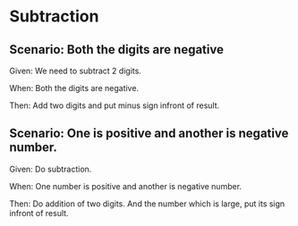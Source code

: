 # Subtraction 

## Scenario: Both the digits are negative

  Given: We need to subtract 2 digits.
  
  When: Both the digits are negative.
  
  Then: Add two digits and put minus sign infront of result.
  
## Scenario: One is positive and another is negative number.

  Given: Do subtraction.
  
  When: One number is positive and another is negative number.
  
  Then: Do addition of two digits.
  And the number which is large, put its sign infront of result.
  
